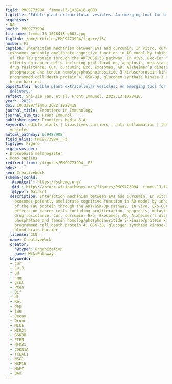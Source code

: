 ```yaml
---
figid: PMC9773994__fimmu-13-1028418-g003
figtitle: 'Edible plant extracellular vesicles: An emerging tool for bioactives delivery'
organisms:
- NA
pmcid: PMC9773994
filename: fimmu-13-1028418-g003.jpg
figlink: /pmc/articles/PMC9773994/figure/f3/
number: F3
caption: Interaction mechanism between EVs and curcumin. In vitro, curcumin-primed
  exosomes potently ameliorate cognitive function in AD model by inhibiting hyperphosphorylation
  of the Tau protein through the AKT/GSK-3β pathway. In vivo, Exo-Cur mediates various
  effects on cancer cells including proliferation, apoptosis, metastasis and anti-cancer
  drug resistance. Cur, curcumin; Exo, Exosomes; AD, Alzheimer’s disease; PTEN/PI3K/AKT,
  phosphatase and tensin homolog/phosphoinositide 3-kinase/protein kinase B; PDCD4,
  programmed cell death protein 4; GSK-3β, glucogen synthase kinase-3 beta; BBB, blood
  brain barrier.
papertitle: 'Edible plant extracellular vesicles: An emerging tool for bioactives
  delivery.'
reftext: Shi-Jie Fan, et al. Front Immunol. 2022;13:1028418.
year: '2022'
doi: 10.3389/fimmu.2022.1028418
journal_title: Frontiers in Immunology
journal_nlm_ta: Front Immunol
publisher_name: Frontiers Media S.A.
keywords: edible plants | bioactives carriers | anti-inflammation | therapy | extracellular
  vesicles
automl_pathway: 0.9427908
figid_alias: PMC9773994__F3
figtype: Figure
organisms_ner:
- Drosophila melanogaster
- Homo sapiens
redirect_from: /figures/PMC9773994__F3
ndex: ''
seo: CreativeWork
schema-jsonld:
  '@context': https://schema.org/
  '@id': https://pfocr.wikipathways.org/figures/PMC9773994__fimmu-13-1028418-g003.html
  '@type': Dataset
  description: Interaction mechanism between EVs and curcumin. In vitro, curcumin-primed
    exosomes potently ameliorate cognitive function in AD model by inhibiting hyperphosphorylation
    of the Tau protein through the AKT/GSK-3β pathway. In vivo, Exo-Cur mediates various
    effects on cancer cells including proliferation, apoptosis, metastasis and anti-cancer
    drug resistance. Cur, curcumin; Exo, Exosomes; AD, Alzheimer’s disease; PTEN/PI3K/AKT,
    phosphatase and tensin homolog/phosphoinositide 3-kinase/protein kinase B; PDCD4,
    programmed cell death protein 4; GSK-3β, glucogen synthase kinase-3 beta; BBB,
    blood brain barrier.
  license: CC0
  name: CreativeWork
  creator:
    '@type': Organization
    name: WikiPathways
  keywords:
  - cur
  - Cu-3
  - ad
  - sgg
  - gskt
  - Pten
  - Dif
  - dl
  - Rel
  - dap
  - tau
  - Decay
  - Dronc
  - MICE
  - MIR21
  - GSK3B
  - PTEN
  - NFKB1
  - CDKN1A
  - TCEAL1
  - NSG1
  - H3P16
  - MAPT
  - BAX
---
```

